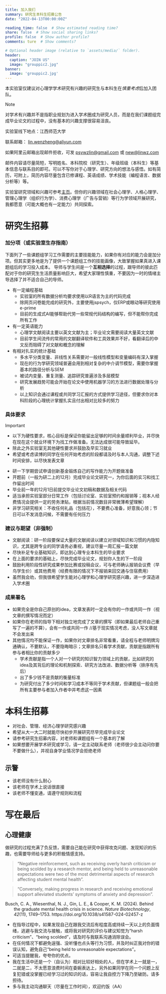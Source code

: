 ```yaml
---
title: 加入我们
summary: 研究生本科生招募公告
date: "2022-04-13T00:00:00Z"

reading_time: false  # Show estimated reading time?
share: false  # Show social sharing links?
profile: false  # Show author profile?
comments: ture  # Show comments?

# Optional header image (relative to `assets/media/` folder).
header:
  caption: "JOIN US"
  image: "grouppic2.jpg"
banner:
  image: 'grouppic2.jpg'
---
```


本实验室仅建议对心理学学术研究有兴趣的研究生与本科生在*慎重考虑*后加入团队。

> [!NOTE]
> 对学术有兴趣并不是指职业规划为进入学术圈成为研究人员，而是在我们课题组完成毕业论文的过程中，没有基本的兴趣支撑很容易沮丧。

实验室线下地点：江西师范大学

联系邮箱： [lin.wenzheng@aliyun.com](lin.wenzheng@aliyun.com)

如果阿里云邮箱出现邮件拒收，可发 [psywzlin@gmail.com](psywzlin@gmail.com) 或 [new@linwz.com](new@linwz.com)

邮件内容请尽量简短，写明姓名、本科院校（研究生）、年级班级（本科生）等基本信息与联系目的即可。可以不写你对于心理学、研究方向的想法与感悟。如有简历，可附上，简历内容尽量包含已修课程、英语成绩、学术技能（编程语言、数据分析等）等。

实验室研究领域和兴趣可参考[主页](https://www.linwz.com/#about)。但你的兴趣领域在社会心理学、人格心理学、管理心理学（组织行为学）、消费心理学（广告与营销）等行为学领域开展研究，我都愿意（可能大概也有一定能力）共同探索。

# 研究生招募

### 加分项（或实验室生存指南）
下面列了一些课题组学习工作需要的主要技能能力，如果你有对应的能力会是加分项。但其实更多地是为了提供一个课题组工作的技能画像，大致掌握如果真进入课题组后的学习投入成本。
导师与学生间是一个**互相选择**的过程，跟导师的彼此匹配对于你的研究生生活质量影响巨大，希望大家理性慎重，不要因为一时的情绪主导选择了并不适合自己的导师。
- 有一定编程基础
  - 实验室的所有数据分析均要求使用以R语言为主的代码完成
  - 除网页问卷能完成的研究外，主要使用jspsych，仅ERP或眼动等研究使用e-prime
  - 目前的生成式AI能够帮助代劳一些常规代码结构的编写，但不能帮你完成所有工作
- 有一定英语能力
  - 心理学文献阅读主要以英文文献为主；毕业论文需要阅读大量英文文献
  - 目前学生间流传的常用的文献翻译软件和工具效果并不好，看翻译后的中文反而阻碍了对文献和概念的理解
- 有相对扎实的统计基础
  - 多水平分类变量、非线性关系需要对一般线性模型和变量编码有深入掌握
  - 现在的行为学研究领域普遍会用到相对复杂的中介调节模型，需要你掌握基本的路径分析与SEM
  - 被试内变量、重复测量、追踪研究普遍涉及多层模型
  - 研究发展趋势可能会开始在论文中使用机器学习的方法进行数据处理与分析
  - 以上知识会通过课程或共同学习汇报的方式提供学习途径，但要求你对本科阶段的心理统计掌握扎实且付出相对比较多的努力

### 具体要求
> [!IMPORTANT]
> - 以下为硬性要求，核心目标是保证你能留出足够的时间余量顺利毕业，并尽快在现在这个就业环境下为找工作做准备。无法达成很可能导致延毕。
> - 除此之外实验室无其他硬性要求并鼓励及早实习就业
> - 希望或考虑读博的同学在任何开始考虑的阶段都请及时与本人沟通，调整下述时间安排，以尽快发表文章

- 研一下学期尝试申请创新基金锻炼自己的写作能力为开题做准备
- 开题前（一般为研二上的12月）完成毕业论文研究一，为你后面的实习和找工作留出时间
- 毕业前一年的12月1日前提交毕业论文初稿和数据及相关代码
- 适当承担实验室部分日常工作（包括讨论室、实验室预约和报销等；视本人经费情况会提供一定的劳务津贴，根据当前情况数目非常微薄希望理解）
- 非学习研究相关：不收任何礼品（包括花），不要费心准备，好意我心领；节日可以不发消息问候，不需要有任何压力

### 建议与期望（非强制）
- 文献阅读：研一阶段要保证大量的文献阅读以建立对领域知识和习惯的内隐知识，尤其是跨专业的同学请务必重视，建议尽量一周汇报一篇文献
- 尽快补足专业基础知识，即达到心理专业本科生的毕业要求
- 在上面的要求的基础上，尽快完成毕业论文，规划你人生的下一阶段
- 鼓励利用阶段性研究成果参加比赛或投稿会议，可与老师确认报销会议费（早鸟学生价）或其他费用（经费有限的情况下不报销来回交通与住宿费用）
- 虽然我会劝，但我很希望学生能对心理学和心理学研究感兴趣，进一步深造进入学术圈

### 成果署名
- 如果完全是你自己原创的idea，文章发表时一定会有你的一作或共同一作（视文章的撰写情况而定）
- 如果你在老师的指导下相对独立地完成了文章的撰写（即如果最后老师自己重写了一遍的不算），会有一作或共同一作 //基于现实情况考虑，没人写文章就不会发出来
- 其他情况均不能保证一作，如果你对文章排名非常看重，请全程与老师明牌沟通确认，不要默认，不要隐晦暗示；文章排名只看学术贡献，贡献是指跟所有参与者相比你的贡献多少
  - 学术贡献是指一个人对一个研究的知识智力领域上的贡献，比如研究的idea及其背后的理论和机制探索、研究方法改进、数据分析等（排序有先后）
  - 出了多少钱不是贡献的衡量标准
  - 为研究付出了多少时间和学习成本不等同于学术贡献，但课题组一般会把所有主要参与者加入作者中并考虑这一因素 

# 本科生招募
- 对社会、管理、经济心理学研究感兴趣
- 希望从大一大二时就能尽快初步开展研究尽早完成毕业论文
- 请参考研究生招募内容，对老师和课题组有一个基本的了解
- 如果想要开展学术研究或学习，请一定主动联系老师（老师很少会主动问你要不要做什么），并视自身学业情况学会拒绝老师

## 示警
- 该老师没有什么耐心
- 该老师在学术上说话很直接
- 该老师不懂变通，请遵守规则和流程

# 写在最后
## 心理健康

做研究的过程充满了负反馈，需要自己能在研究中获得攻克问题、发现知识的乐趣，也需要导师给与更多的积极情感支持。

> “Negative reinforcement, such as receiving overly harsh criticism or being scolded by a research mentor, and being held to unreasonable expectations were two of the most detrimental aspects of research affecting student mental health”.

> “Conversely, making progress in research and receiving emotional support alleviated students’ symptoms of anxiety and depression”.

<p style="padding-left: 2em; text-indent: -2em;">
Busch, C. A., Wiesenthal, N. J., Gin, L. E., & Cooper, K. M. (2024). Behind the graduate mental health crisis in science. <i>Nature Biotechnology</i>, <i>42</i>(11), 1749–1753. https://doi.org/10.1038/s41587-024-02457-z
</p>


- 在指导过程中，如果发现自己在跟我交流后有程度高或持续一天以上的负面情绪，逃避与我交流与接触，或将我对研究的评价与建议知觉为“harsh criticism”、“being scolded”，请及时与我联系沟通消除误会。
- 在任何情况下都避免逞强、没听懂也点头等行为习惯，并及时纠正我对你的错误认知，避免自己“being held to unreasonable expectations”。
- 可适当提醒我，夸夸你的优点。
- 我在生活中还是一个（自认为）相对比较好相处的人，但在学术上一就是一，二就是二，不太愿意浪费时间在委婉表达上，另外如果同学在同一个问题上反复犯错或没掌握已经学习过的知识的话，容易让我自控力下降乃至破防。请多担待。
- 多与我主动沟通聊天（尽量在工作时间），欢迎约饭（AA）
